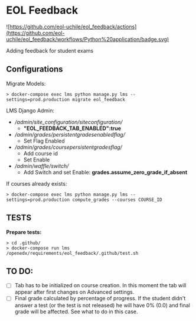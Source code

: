 # EOL Feedback

![https://github.com/eol-uchile/eol_feedback/actions](https://github.com/eol-uchile/eol_feedback/workflows/Python%20application/badge.svg)

Adding feedback for student exams

## Configurations

Migrate Models:

    > docker-compose exec lms python manage.py lms --settings=prod.production migrate eol_feedback

LMS Django Admin:

- */admin/site_configuration/siteconfiguration/*
    - **"EOL_FEEDBACK_TAB_ENABLED":true**
- */admin/grades/persistentgradesenabledflag/*
    - Set Flag Enabled
- */admin/grades/coursepersistentgradesflag/*
    - Add course id
    - Set Enable
- */admin/waffle/switch/*
    - Add Switch and set Enable: **grades.assume_zero_grade_if_absent**

If courses already exists:

    > docker-compose exec lms python manage.py lms --settings=prod.production compute_grades --courses COURSE_ID

## TESTS
**Prepare tests:**

    > cd .github/
    > docker-compose run lms /openedx/requirements/eol_feedback/.github/test.sh


## TO DO:

- [ ] Tab has to be initialized on course creation. In this moment the tab will appear after first changes on Advanced settings.
- [ ] Final grade calculated by percentage of progress. If the student didn't answer a test (or the test is not released) he will have 0% (0.0) and final grade will be affected. See what to do in this case.
